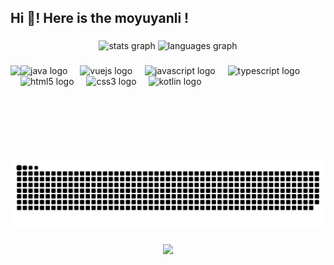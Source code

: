 <h2 align="left">Hi 👋! Here is the moyuyanli !</h2>

###

<div align="center">
  <img src="https://github-readme-stats.vercel.app/api?username=moyuyanli&hide_title=false&hide_rank=false&show_icons=true&include_all_commits=true&count_private=true&disable_animations=false&theme=dracula&locale=cn&hide_border=false" height="200" alt="stats graph"  />
  <img src="https://github-readme-stats.vercel.app/api/top-langs?username=moyuyanli&hide_title=false&layout=donut&card_width=320&langs_count=5&theme=dracula&hide_border=false&locale=cn" height="190" alt="languages graph"  />
</div>

###

<img align="left" height="150" src="https://avatars.githubusercontent.com/u/79217875"  />

###

<div align="left">
  <img src="https://cdn.jsdelivr.net/gh/devicons/devicon/icons/java/java-original.svg" height="30" alt="java logo"  />
  <img width="12" />
  <img src="https://cdn.jsdelivr.net/gh/devicons/devicon/icons/vuejs/vuejs-original.svg" height="30" alt="vuejs logo"  />
  <img width="12" />
  <img src="https://cdn.jsdelivr.net/gh/devicons/devicon/icons/javascript/javascript-original.svg" height="30" alt="javascript logo"  />
  <img width="12" />
  <img src="https://cdn.jsdelivr.net/gh/devicons/devicon/icons/typescript/typescript-original.svg" height="30" alt="typescript logo"  />
  <img width="12" />
  <img src="https://cdn.jsdelivr.net/gh/devicons/devicon/icons/html5/html5-original.svg" height="30" alt="html5 logo"  />
  <img width="12" />
  <img src="https://cdn.jsdelivr.net/gh/devicons/devicon/icons/css3/css3-original.svg" height="30" alt="css3 logo"  />
  <img width="12" />
  <img src="https://cdn.jsdelivr.net/gh/devicons/devicon/icons/kotlin/kotlin-original.svg" height="30" alt="kotlin logo"  />
</div>

###

<br clear="both">

<img src="https://raw.githubusercontent.com/moyuyanli/moyuyanli/output/snake.svg" alt="Snake animation" />

###

<div align="center">
  <img src="https://profile-counter.glitch.me/moyuyanli/count.svg?"  />
</div>

###